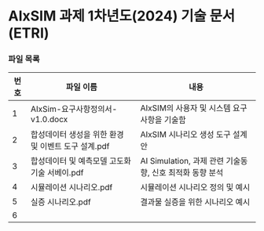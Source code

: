 # AIxSIM 과제 1차년도(2024) 기술 문서 (ETRI)

### 파일 목록
번호 | 파일 이름 | 내용
--- | ------------ | -------------
1 | AIxSim-요구사항정의서-v1.0.docx | AIxSIM의 사용자 및 시스템 요구사항을 기술함 
2 | 합성데이터 생성을 위한 환경 및 이벤트 도구 설계.pdf | AIxSIM 시나리오 생성 도구 설계 안
3 | 합성데이터 및 예측모델 고도화 기술 서베이.pdf | AI Simulation, 과제 관련 기술동향, 신호 최적화 동향 분석
4 | 시뮬레이션 시나리오.pdf | 시뮬레이션 시나리오 정의 및 예시
5 | 실증 시나리오.pdf | 결과물 실증을 위한 시나리오 예시
6 | 
